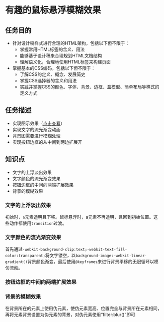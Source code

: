 # 有趣的鼠标悬浮模糊效果
## 任务目的
- 针对设计稿样式进行合理的HTML架构，包括以下但不限于：
  - 掌握常用HTML标签的含义、用法
  - 能够基于设计稿来合理规划HTML文档结构
  - 理解语义化，合理地使用HTML标签来构建页面
- 掌握基本的CSS编码，包括以下但不限于：
  - 了解CSS的定义、概念、发展简史
  - 掌握CSS选择器的含义和用法
  - 实践并掌握CSS的颜色、字体、背景、边框、盒模型、简单布局等样式的定义方式
## 任务描述
- 实现图示效果（[点击查看](https://ww3.sinaimg.cn/large/006tNbRwly1fcr5jmrmujg30cj06xqv5.gif)）
- 实现文字的流光渐变动画
- 背景图需要进行模糊处理
- 实现按钮边框的从中间到两边扩展开
## 知识点
- 文字的上浮淡出效果
- 文字颜色的流光渐变效果
- 按钮边框的中间向两端扩展效果
- 背景的模糊效果

### 文字的上浮淡出效果
初始时，`a`元素透明且下移。鼠标悬浮时，a元素不再透明，且回到初始位置。这些动作都使用`transition`过渡。
### 文字颜色的流光渐变效果
首先通过`-webkit-background-clip:text;-webkit-text-fill-color:transparent;`将文字镂空，以`background-image:-webkit-linear-gradient()`背景颜色渐变，最后使用`@keyframes`来进行背景平移的无限循环以模仿流动。
### 按钮边框的中间向两端扩展效果

### 背景的模糊效果
在背景所在的元素上使用伪元素，使伪元素宽高、位置完全与背景所在元素相同，再将元素背景设置为伪元素的背景，对伪元素使用“filter:blur()”即可
